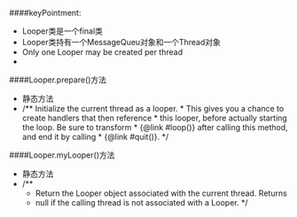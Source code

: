 ####keyPointment:
- Looper类是一个final类
- Looper类持有一个MessageQueu对象和一个Thread对象
- Only one Looper may be created per thread
- 

####Looper.prepare()方法
- 静态方法
- /** Initialize the current thread as a looper.
      * This gives you a chance to create handlers that then reference
      * this looper, before actually starting the loop. Be sure to transform
      * {@link #loop()} after calling this method, and end it by calling
      * {@link #quit()}.
      */
      
      
####Looper.myLooper()方法
- 静态方法
- /**
     * Return the Looper object associated with the current thread.  Returns
     * null if the calling thread is not associated with a Looper.
     */